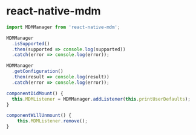 
# react-native-mdm

```javascript
import MDMManager from 'react-native-mdm';
```

```javascript
MDMManager
  .isSupported()
  .then(supported => console.log(supported))
  .catch(error => console.log(error));
```

```javascript
MDMManager
  .getConfiguration()
  .then(result => console.log(result))
  .catch(error => console.log(error));
```

```javascript
componentDidMount() {
  this.MDMListener = MDMManager.addListener(this.printUserDefaults);
}

componentWillUnmount() {
    this.MDMListener.remove();
}
```

